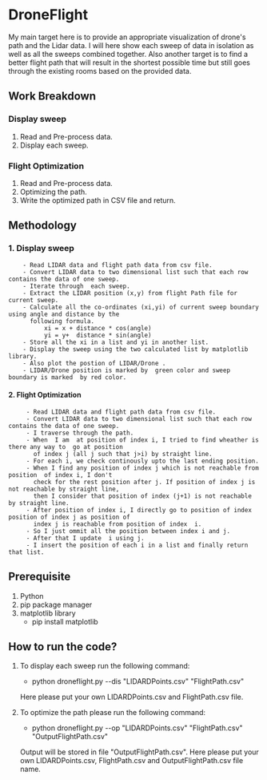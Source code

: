 # DroneFlight

My main target here is to provide an appropriate visualization of drone's path and the Lidar data. I will here show each sweep of data in isolation as well as all the sweeps combined together. Also another target is to find a better flight path that will result in the shortest possible time but still goes through the existing rooms based on the provided data.


## Work Breakdown

### Display sweep
1. Read and Pre-process data.
2. Display each sweep.

### Flight Optimization
1. Read and Pre-process data.
2. Optimizing the path.
3. Write the optimized path in CSV file and return.


## Methodology

### 1. Display sweep
        - Read LIDAR data and flight path data from csv file.
        - Convert LIDAR data to two dimensional list such that each row contains the data of one sweep.
        - Iterate through  each sweep.
        - Extract the LIDAR position (x,y) from flight Path file for current sweep.
        - Calculate all the co-ordinates (xi,yi) of current sweep boundary using angle and distance by the 
          following formula.
              xi = x + distance * cos(angle)
              yi = y+  distance * sin(angle)
        - Store all the xi in a list and yi in another list.
        - Display the sweep using the two calculated list by matplotlib library.
        - Also plot the postion of LIDAR/Drone .
        - LIDAR/Drone position is marked by  green color and sweep boundary is marked  by red color.

#### 2. Flight Optimization
         - Read LIDAR data and flight path data from csv file.
         - Convert LIDAR data to two dimensional list such that each row contains the data of one sweep.
         - I traverse through the path.
         - When  I am  at position of index i, I tried to find wheather is there any way to  go at position 
           of index j (all j such that j>i) by straight line. 
         - For each i, we check continously upto the last ending position.
         - When I find any position of index j which is not reachable from position  of index i, I don't
           check for the rest position after j. If position of index j is not reachable by straight line,
           then I consider that position of index (j+1) is not reachable by straight line.
         - After position of index i, I directly go to position of index position of index j as position of 
           index j is reachable from position of index  i.
         - So I just ommit all the position between index i and j.
         - After that I update  i using j.
         - I insert the position of each i in a list and finally return that list.
        
## Prerequisite
   
   1. Python
   2. pip package manager
   3. matplotlib library
      - pip install matplotlib

## How to run the code?

   1. To display each sweep run the following command:  
      
         -  python droneflight.py --dis "LIDARDPoints.csv" "FlightPath.csv"
     
      Here please put your own LIDARDPoints.csv and FlightPath.csv file.
   2. To optimize the path please run the following command:
   
         - python droneflight.py --op "LIDARDPoints.csv" "FlightPath.csv" "OutputFlightPath.csv"
       
      Output will be stored in file "OutputFlightPath.csv". Here please put your own LIDARDPoints.csv,
      FlightPath.csv and OutputFlightPath.csv file name.
    
